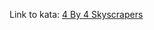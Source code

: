 Link to kata: [4 By 4 Skyscrapers](https://www.codewars.com/kata/5671d975d81d6c1c87000022/train/javascript)
